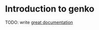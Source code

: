 # Introduction to genko

TODO: write [great documentation](http://jacobian.org/writing/what-to-write/)
